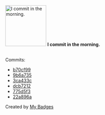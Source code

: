 <img src="https://my-badges.github.io/my-badges/morning-commits.png" alt="I commit in the morning." title="I commit in the morning." width="128">
<strong>I commit in the morning.</strong>
<br><br>

Commits:

- <a href="https://github.com/NCherfaoui/my-react-native-app/commit/b70cf9981693cd607274bd744051b7c956cf62b0">b70cf99</a>
- <a href="https://github.com/NCherfaoui/my-react-native-app/commit/9b6a735571377517023cfa1d5539709a81dbd962">9b6a735</a>
- <a href="https://github.com/NCherfaoui/spring-boot-student-management/commit/3ca433ce8a9891096cc73957010a427d64d20d5f">3ca433c</a>
- <a href="https://github.com/NCherfaoui/spring-boot-student-management/commit/dcb72128380a7e5c835ae3d7cdddd535608cd3f6">dcb7212</a>
- <a href="https://github.com/NCherfaoui/actions-learning-pathway/commit/775d5f3ddbc3d517ffe0765fbc106249e1e15ee0">775d5f3</a>
- <a href="https://github.com/NCherfaoui/jenkins-first-project/commit/22a896a458152bf1bddbb384a9c915f300664a99">22a896a</a>


Created by <a href="https://github.com/my-badges/my-badges">My Badges</a>